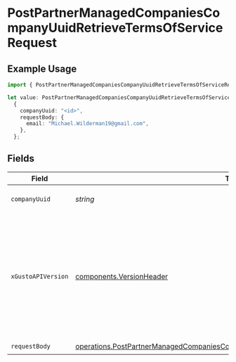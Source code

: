 # PostPartnerManagedCompaniesCompanyUuidRetrieveTermsOfServiceRequest

## Example Usage

```typescript
import { PostPartnerManagedCompaniesCompanyUuidRetrieveTermsOfServiceRequest } from "@gusto/embedded-api/models/operations/postpartnermanagedcompaniescompanyuuidretrievetermsofservice.js";

let value: PostPartnerManagedCompaniesCompanyUuidRetrieveTermsOfServiceRequest =
  {
    companyUuid: "<id>",
    requestBody: {
      email: "Michael.Wilderman19@gmail.com",
    },
  };
```

## Fields

| Field                                                                                                                                                                                                                        | Type                                                                                                                                                                                                                         | Required                                                                                                                                                                                                                     | Description                                                                                                                                                                                                                  |
| ---------------------------------------------------------------------------------------------------------------------------------------------------------------------------------------------------------------------------- | ---------------------------------------------------------------------------------------------------------------------------------------------------------------------------------------------------------------------------- | ---------------------------------------------------------------------------------------------------------------------------------------------------------------------------------------------------------------------------- | ---------------------------------------------------------------------------------------------------------------------------------------------------------------------------------------------------------------------------- |
| `companyUuid`                                                                                                                                                                                                                | *string*                                                                                                                                                                                                                     | :heavy_check_mark:                                                                                                                                                                                                           | The UUID of the company                                                                                                                                                                                                      |
| `xGustoAPIVersion`                                                                                                                                                                                                           | [components.VersionHeader](../../models/components/versionheader.md)                                                                                                                                                         | :heavy_minus_sign:                                                                                                                                                                                                           | Determines the date-based API version associated with your API call. If none is provided, your application's [minimum API version](https://docs.gusto.com/embedded-payroll/docs/api-versioning#minimum-api-version) is used. |
| `requestBody`                                                                                                                                                                                                                | [operations.PostPartnerManagedCompaniesCompanyUuidRetrieveTermsOfServiceRequestBody](../../models/operations/postpartnermanagedcompaniescompanyuuidretrievetermsofservicerequestbody.md)                                     | :heavy_check_mark:                                                                                                                                                                                                           | N/A                                                                                                                                                                                                                          |